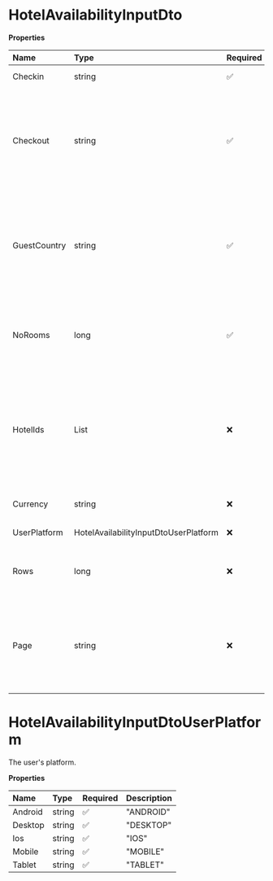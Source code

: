 # HotelAvailabilityInputDto

**Properties**

| Name         | Type                                  | Required | Description                                                                                                           |
| :----------- | :------------------------------------ | :------- | :-------------------------------------------------------------------------------------------------------------------- |
| Checkin      | string                                | ✅       | The arrival date.                                                                                                     |
| Checkout     | string                                | ✅       | The departure date. Must be later than (checkin). Must be between 1 and 30 days after (checkin).                      |
| GuestCountry | string                                | ✅       | Guest country code. Used to accurately display the best prices and price details for people from that country.        |
| NoRooms      | long                                  | ✅       | The only group will be split in the given number of rooms automatically                                               |
| HotelIds     | List<long>                            | ❌       | Limit the result list to up to 1000 specified hotels where they have availability for the specified guests and dates. |
| Currency     | string                                | ❌       | Returns the price in this currency                                                                                    |
| UserPlatform | HotelAvailabilityInputDtoUserPlatform | ❌       | The user's platform.                                                                                                  |
| Rows         | long                                  | ❌       | The maximum number of results to return.                                                                              |
| Page         | string                                | ❌       | Pagination token used to retrieve the next page of results. Obtained from `next_page`.                                |

# HotelAvailabilityInputDtoUserPlatform

The user's platform.

**Properties**

| Name    | Type   | Required | Description |
| :------ | :----- | :------- | :---------- |
| Android | string | ✅       | "ANDROID"   |
| Desktop | string | ✅       | "DESKTOP"   |
| Ios     | string | ✅       | "IOS"       |
| Mobile  | string | ✅       | "MOBILE"    |
| Tablet  | string | ✅       | "TABLET"    |

<!-- This file was generated by liblab | https://liblab.com/ -->
